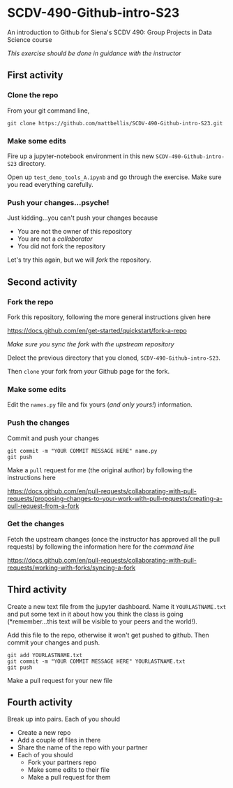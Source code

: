 # SCDV-490-Github-intro-S23
An introduction to Github for Siena's SCDV 490: Group Projects in Data Science course

*This exercise should be done in guidance with the instructor*

## First activity

### Clone the repo
From your git command line, 

```
git clone https://github.com/mattbellis/SCDV-490-Github-intro-S23.git
```

### Make some edits

Fire up a jupyter-notebook environment in this new `SCDV-490-Github-intro-S23` directory. 

Open up `test_demo_tools_A.ipynb` and go through the exercise. Make sure you read everything carefully.

### Push your changes...psyche!

Just kidding...you can't push your changes because

* You are not the owner of this repository
* You are not a *collaborator*
* You did not fork the repository

Let's try this again, but we will *fork* the repository.

## Second activity

### Fork the repo

Fork this repository, following the more general instructions given here

https://docs.github.com/en/get-started/quickstart/fork-a-repo

*Make sure you sync the fork with the upstream repository*

Delect the previous directory that you cloned, `SCDV-490-Github-intro-S23`.

Then `clone` your fork from *your* Github page for the fork. 

### Make some edits

Edit the `names.py` file and fix yours (*and only yours!*) information.

### Push the changes

Commit and push your changes

```
git commit -m "YOUR COMMIT MESSAGE HERE" name.py
git push
```

Make a `pull` request for me (the original author) by following the instructions here

https://docs.github.com/en/pull-requests/collaborating-with-pull-requests/proposing-changes-to-your-work-with-pull-requests/creating-a-pull-request-from-a-fork

### Get the changes

Fetch the upstream changes (once the instructor has approved all the pull requests) by following the information here for the *command line*

https://docs.github.com/en/pull-requests/collaborating-with-pull-requests/working-with-forks/syncing-a-fork

## Third activity

Create a new text file from the jupyter dashboard. Name it ```YOURLASTNAME.txt``` and put some text in it about how you think the class is going (*remember...this text will be visible to your peers and the world!).

Add this file to the repo, otherwise it won't get pushed to github. Then commit your changes and push. 

```
git add YOURLASTNAME.txt
git commit -m "YOUR COMMIT MESSAGE HERE" YOURLASTNAME.txt
git push
```

Make a pull request for your new file

## Fourth activity

Break up into pairs. Each of you should

* Create a new repo
* Add a couple of files in there
* Share the name of the repo with your partner
* Each of you should
  * Fork your partners repo
  * Make some edits to their file
  * Make a pull request for them


